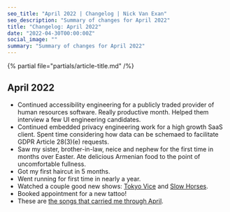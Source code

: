 ```yaml
---
seo_title: "April 2022 | Changelog | Nick Van Exan"
seo_description: "Summary of changes for April 2022"
title: "Changelog: April 2022"
date: "2022-04-30T00:00:00Z"
social_image: ""
summary: "Summary of changes for April 2022"
---
```


{% partial file="partials/article-title.md" /%}

## April 2022

- Continued accessibility engineering for a publicly traded provider of human resources software. Really productive month. Helped them interview a few UI engineering candidates.
- Continued embedded privacy engineering work for a high growth SaaS client. Spent time considering how data can be schemaed to facilitate GDPR Article 28(3)(e) requests.
- Saw my sister, brother-in-law, neice and nephew for the first time in months over Easter. Ate delicious Armenian food to the point of uncomfortable fullness.
- Got my first haircut in 5 months.
- Went running for first time in nearly a year.
- Watched a couple good new shows: [Tokyo Vice](https://www.imdb.com/title/tt2887954/) and [Slow Horses](https://www.imdb.com/title/tt5875444/).
- Booked appointment for a new tattoo!
- These are [the songs that carried me through April](https://open.spotify.com/playlist/7HPy8tb3vmtfSNrvExnqAK?si=8282076e00e54937).
